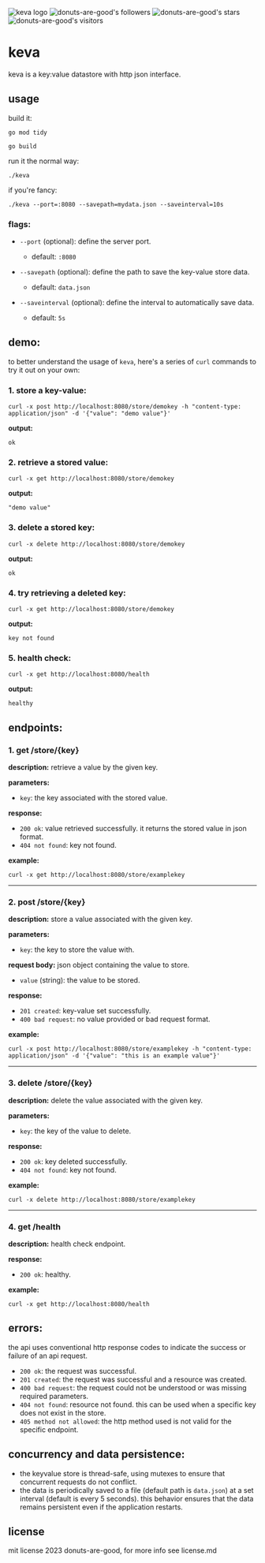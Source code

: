 ![keva logo](https://github.com/donuts-are-good/keva/assets/96031819/fea4e301-122d-473a-8478-5ee8fb3f735f)
![donuts-are-good's followers](https://img.shields.io/github/followers/donuts-are-good?&color=555&style=for-the-badge&label=followers) ![donuts-are-good's stars](https://img.shields.io/github/stars/donuts-are-good?affiliations=OWNER%2CCOLLABORATOR&color=555&style=for-the-badge) ![donuts-are-good's visitors](https://komarev.com/ghpvc/?username=donuts-are-good&color=555555&style=for-the-badge&label=visitors)
# keva

keva is a key:value datastore with http json interface.
## usage

build it:

```
go mod tidy

go build
```

run it the normal way:
```
./keva
```
if you're fancy:
```
./keva --port=:8080 --savepath=mydata.json --saveinterval=10s 
```


### flags:

- `--port` (optional): define the server port.
    
    - default: `:8080`
- `--savepath` (optional): define the path to save the key-value store data.
    
    - default: `data.json`
- `--saveinterval` (optional): define the interval to automatically save data.
    
    - default: `5s`


## demo:

to better understand the usage of `keva`, here's a series of `curl` commands to try it out on your own:

### 1. store a key-value:



`curl -x post http://localhost:8080/store/demokey -h "content-type: application/json" -d '{"value": "demo value"}'`

**output:**

`ok`

### 2. retrieve a stored value:



`curl -x get http://localhost:8080/store/demokey`

**output:**



`"demo value"`

### 3. delete a stored key:



`curl -x delete http://localhost:8080/store/demokey`

**output:**

`ok`

### 4. try retrieving a deleted key:



`curl -x get http://localhost:8080/store/demokey`

**output:**


`key not found`

### 5. health check:



`curl -x get http://localhost:8080/health`

**output:**

`healthy`

## endpoints:

### 1. get /store/{key}

**description:** retrieve a value by the given key.

**parameters:**

- `key`: the key associated with the stored value.

**response:**

- `200 ok`: value retrieved successfully. it returns the stored value in json format.
- `404 not found`: key not found.

**example:**



`curl -x get http://localhost:8080/store/examplekey`

---

### 2. post /store/{key}

**description:** store a value associated with the given key.

**parameters:**

- `key`: the key to store the value with.

**request body:** json object containing the value to store.

- `value` (string): the value to be stored.

**response:**

- `201 created`: key-value set successfully.
- `400 bad request`: no value provided or bad request format.

**example:**



`curl -x post http://localhost:8080/store/examplekey -h "content-type: application/json" -d '{"value": "this is an example value"}'`

---

### 3. delete /store/{key}

**description:** delete the value associated with the given key.

**parameters:**

- `key`: the key of the value to delete.

**response:**

- `200 ok`: key deleted successfully.
- `404 not found`: key not found.

**example:**



`curl -x delete http://localhost:8080/store/examplekey`

---

### 4. get /health

**description:** health check endpoint.

**response:**

- `200 ok`: healthy.

**example:**



`curl -x get http://localhost:8080/health`

## errors:

the api uses conventional http response codes to indicate the success or failure of an api request.

- `200 ok`: the request was successful.
- `201 created`: the request was successful and a resource was created.
- `400 bad request`: the request could not be understood or was missing required parameters.
- `404 not found`: resource not found. this can be used when a specific key does not exist in the store.
- `405 method not allowed`: the http method used is not valid for the specific endpoint.

## concurrency and data persistence:

- the keyvalue store is thread-safe, using mutexes to ensure that concurrent requests do not conflict.
- the data is periodically saved to a file (default path is `data.json`) at a set interval (default is every 5 seconds). this behavior ensures that the data remains persistent even if the application restarts.

## license

mit license 2023 donuts-are-good, for more info see license.md
